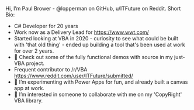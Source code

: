 Hi, I’m Paul Brower - @lopperman on GitHub, u/ITFuture on Reddit.
Short Bio:
 - C# Developer for 20 years
 - Work now as a Delivery Lead for https://www.wwt.com/
 - Started looking at VBA in 2020 - curiosity to see what could be built with 'that old thing' - ended up building a tool that's been used at work for over 2 years.
- 👀 Check out some of the fully functional demos with source in my just-VBA project. 
- Frequent contributor to /r/VBA https://www.reddit.com/user/ITFuture/submitted/
- 🌱 I’m experimenting with Power Apps for fun, and already built a canvas app at work. 
- 💞️ I’m interested in someone to collaborate with me on my 'CopyRight' VBA library. 

<!---
lopperman/lopperman is a ✨ special ✨ repository because its `README.md` (this file) appears on your GitHub profile.
You can click the Preview link to take a look at your changes.
--->
